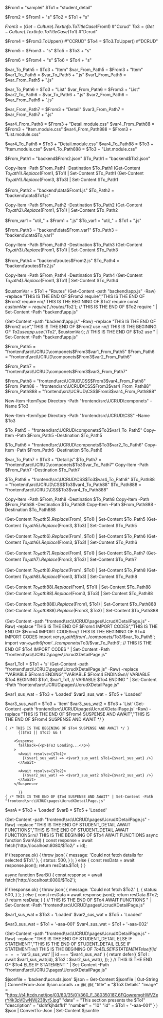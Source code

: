 
$From1 = "samplei"
$To1 = "student_detail"

$From2 = $From1 + "s"
$To2 = $To1 + "s"

$From3 = (Get-Culture).TextInfo.ToTitleCase($From1) #"Ccrud"
$To3 = (Get-Culture).TextInfo.ToTitleCase($To1) #"Dcrud"

$From4 = $From3.ToUpper() #"CCRUD"
$To4 = $To3.ToUpper() #"DCRUD"

$From5 = $From3 + "s"
$To5 = $To3 + "s"

$From6 = $From4 + "s"
$To6 = $To4 + "s"

$var_To_Path5 = $To3 + "Item"
$var_From_Path5 = $From3 + "Item"
$var1_To_Path5 = $var_To_Path5 + ".js"
$var1_From_Path5 = $var_From_Path5 + ".js"

$var_To_Path6 = $To3 + "List"
$var_From_Path6 = $From3 + "List"
$var2_To_Path6 = $var_To_Path6 + ".js"
$var2_From_Path6 = $var_From_Path6 + ".js"

$var_From_Path7 = $From3 + "Detail"
$var3_From_Path7 = $var_From_Path7 + ".js"

$var4_From_Path8 = $From3 + "Detail.module.css"
$var4_From_Path88 = $From3 + "Item.module.css"
$var4_From_Path888 = $From3 + "List.module.css"

$var4_To_Path8 = $To3 + "Detail.module.css"
$var4_To_Path88 = $To3 + "Item.module.css"
$var4_To_Path888 = $To3 + "List.module.css"


$From_Path1 = "backend\$From2.json"
$To_Path1 = "backend\$To2.json"

Copy-Item -Path $From_Path1 -Destination $To_Path1
(Get-Content $To_Path1).Replace($From1, $To1) | Set-Content $To_Path1
(Get-Content $To_Path1).Replace($From3, $To3) | Set-Content $To_Path1


$From_Path2 = "backend\data\$From1.js"
$To_Path2 = "backend\data\$To1.js"

Copy-Item -Path $From_Path2 -Destination $To_Path2
(Get-Content $To_Path2).Replace($From1, $To1) | Set-Content $To_Path2

$From_var1 = "util_" + $From1 + ".js"
$To_var1 = "util_" + $To1 + ".js"

$From_Path3 = "backend\data\$From_var1"
$To_Path3 = "backend\data\$To_var1"

Copy-Item -Path $From_Path3 -Destination $To_Path3
(Get-Content $To_Path3).Replace($From1, $To1) | Set-Content $To_Path3

$From_Path4 = "backend\routes\$From2.js"
$To_Path4 = "backend\routes\$To2.js"

Copy-Item -Path $From_Path4 -Destination $To_Path4
(Get-Content $To_Path4).Replace($From1, $To1) | Set-Content $To_Path4


$customVar = $To1 + "Routes"
(Get-Content -path "backend\app.js" -Raw) -replace "THIS IS THE END OF $From2 require","THIS IS THE END OF $From2 require `n`n// THIS IS THE BEGINING OF $To2 require
const $customVar = require('./routes/$To2');
// THIS IS THE END OF $To2 require
" | Set-Content -Path "backend\app.js"


(Get-Content -path "backend\app.js" -Raw) -replace "THIS IS THE END OF $From2 use","THIS IS THE END OF $From2 use `n`n// THIS IS THE BEGINING OF $To2 use
app.use('/$To2', $customVar);
// THIS IS THE END OF $To2 use
" | Set-Content -Path "backend\app.js"


$From_Path5 = "frontend\src\UCRUD\componets\$From3\$var1_From_Path5"
$From_Path6 = "frontend\src\UCRUD\componets\$From3\$var2_From_Path6"

$From_Path7 = "frontend\src\UCRUD\componets\$From3\$var3_From_Path7"

$From_Path8 = "frontend\src\UCRUD\CSS\$From3\$var4_From_Path8"
$From_Path88 = "frontend\src\UCRUD\CSS\$From3\$var4_From_Path88"
$From_Path888 = "frontend\src\UCRUD\CSS\$From3\$var4_From_Path888"




New-Item -ItemType Directory -Path "frontend\src\UCRUD\componets\" -Name $To3

New-Item -ItemType Directory -Path "frontend\src\UCRUD\CSS\" -Name $To3


$To_Path5 = "frontend\src\UCRUD\componets\$To3\$var1_To_Path5"
Copy-Item -Path $From_Path5 -Destination $To_Path5

$To_Path6 = "frontend\src\UCRUD\componets\$To3\$var2_To_Path6"
Copy-Item -Path $From_Path6 -Destination $To_Path6

$var_To_Path7 = $To3 + "Detail.js"
$To_Path7 = "frontend\src\UCRUD\componets\$To3\$var_To_Path7"
Copy-Item -Path $From_Path7 -Destination $To_Path7

$To_Path8 = "frontend\src\UCRUD\CSS\$To3\$var4_To_Path8"
$To_Path88 = "frontend\src\UCRUD\CSS\$To3\$var4_To_Path88"
$To_Path888 = "frontend\src\UCRUD\CSS\$To3\$var4_To_Path888"

Copy-Item -Path $From_Path8 -Destination $To_Path8
Copy-Item -Path $From_Path88 -Destination $To_Path88
Copy-Item -Path $From_Path888 -Destination $To_Path888

(Get-Content $To_Path5).Replace($From1, $To1) | Set-Content $To_Path5
(Get-Content $To_Path5).Replace($From3, $To3) | Set-Content $To_Path5

(Get-Content $To_Path6).Replace($From1, $To1) | Set-Content $To_Path6
(Get-Content $To_Path6).Replace($From3, $To3) | Set-Content $To_Path6

(Get-Content $To_Path7).Replace($From1, $To1) | Set-Content $To_Path7
(Get-Content $To_Path7).Replace($From3, $To3) | Set-Content $To_Path7

(Get-Content $To_Path8).Replace($From1, $To1) | Set-Content $To_Path8
(Get-Content $To_Path8).Replace($From3, $To3) | Set-Content $To_Path8

(Get-Content $To_Path88).Replace($From1, $To1) | Set-Content $To_Path88
(Get-Content $To_Path88).Replace($From3, $To3) | Set-Content $To_Path88

(Get-Content $To_Path888).Replace($From1, $To1) | Set-Content $To_Path888
(Get-Content $To_Path888).Replace($From3, $To3) | Set-Content $To_Path888

(Get-Content -path "frontend\src\UCRUD\pages\UcrudXDetailPage.js" -Raw) -replace "THIS IS THE END OF $From4 IMPORT CODES","THIS IS THE END OF $From4 IMPORT CODES`n`n// THIS IS THE BEGINING OF $To4 IMPORT CODES
import $var_To_Path5 from '../componets/$To3/$var_To_Path5';
import $var_To_Path6 from '../componets/$To3/$var_To_Path6';
// THIS IS THE END OF $To4 IMPORT CODES
" | Set-Content -Path "frontend\src\UCRUD\pages\UcrudXDetailPage.js"

$var1_To1 = $To1 + 's'
(Get-Content -path "frontend\src\UCRUD\pages\UcrudXDetailPage.js" -Raw) -replace "VARIABLE $From4 ENDING","VARIABLE $From4 ENDING`n`n// VARIABLE $To4 BEGINING
    $To1,
    $var1_To1,
// VARIABLE $To4 ENDING
" | Set-Content -Path "frontend\src\UCRUD\pages\UcrudXDetailPage.js"


$var1_sus_wat = $To3 + 'Loaded'
$var2_sus_wat = $To5 + 'Loaded'

$var3_sus_wat1 = $To3 + 'Item'
$var3_sus_wat2 = $To3 + 'List'
(Get-Content -path 'frontend\src\UCRUD\pages\UcrudXDetailPage.js' -Raw) -replace "THIS IS THE END OF $From4 SUSPENSE AND AWAIT","THIS IS THE END OF $From4 SUSPENSE AND AWAIT */ }

	{ /* THIS IS THE BEGINING OF $To4 SUSPENSE AND AWAIT */ }
	      {($To1 || $To2) && (
		  
        <Suspense
          fallback={<p>$To3 Loading...</p>}
        >
          <Await resolve={$To1}>
            {($var1_sus_wat) => <$var3_sus_wat1 $To1={$var1_sus_wat} />}
          </Await>

          <Await resolve={$To2}>
            {($var2_sus_wat) => <$var3_sus_wat2 $To2={$var2_sus_wat} />}
          </Await>
        </Suspense>
      
		  )}
    { /* THIS IS THE END OF $To4 SUSPENSE AND AWAIT" | Set-Content -Path "frontend\src\UCRUD\pages\UcrudXDetailPage.js"





$varA = $To3 + 'Loaded'
$varB = $To5 + 'Loaded'

(Get-Content -path "frontend\src\UCRUD\pages\UcrudXDetailPage.js" -Raw) -replace "THIS IS THE END OF STUDENT_DETAIL AWAIT FUNCTIONS","THIS IS THE END OF STUDENT_DETAIL AWAIT FUNCTIONS`n`n// THIS IS THE BEGINING OF $To4 AWAIT FUNCTIONS
async function $varA(id) {
  const response = await fetch('http://localhost:8080/$To2/' + id);

  if (!response.ok) {
    throw json(
      { message: 'Could not fetch details for selected $To1.' },
      {
        status: 500,
      }
    );
  } else {
    const resData = await response.json();
    return resData.$To1;
  }
}

async function $varB() {
  const response = await fetch('http://localhost:8080/$To2');

  if (!response.ok) {
    throw json(
      { message: 'Could not fetch $To2.' },
      {
        status: 500,
      }
    );
  } else {
    const resData = await response.json();
    return resData.$To2;
    // return resData;
  }
}
// THIS IS THE END OF $To4 AWAIT FUNCTIONS
" | Set-Content -Path "frontend\src\UCRUD\pages\UcrudXDetailPage.js"







$var1_sus_wat = $To3 + 'Loaded'
$var2_sus_wat = $To5 + 'Loaded'

$var3_sus_wat = $To1 + '-aaa-001'
$var4_sus_wat = $To1 + '-aaa-002'

(Get-Content -path "frontend\src\UCRUD\pages\UcrudXDetailPage.js" -Raw) -replace "THIS IS THE END OF STUDENT_DETAIL ELSE IF STATEMENT","THIS IS THE END OF STUDENT_DETAIL ELSE IF STATEMENT`n`n// THIS IS THE BEGINING OF $To4 ELSE IF STATEMENT
  else if (
    id === '$var3_sus_wat' ||
    id === '$var4_sus_wat'
  ) {
    return defer({
      $To1 : await $var1_sus_wat(id),
      $To2 : $var2_sus_wat(),
    });
  }
// THIS IS THE END OF $To4 ELSE IF STATEMENT
" | Set-Content -Path "frontend\src\UCRUD\pages\UcrudXDetailPage.js"





$jsonfile = 'backend\ucruds.json'
$json = Get-Content $jsonfile | Out-String | ConvertFrom-Json
$json.ucruds += @(
	@{
      "title" = "$To3 Details"
      "image" = "https://t4.ftcdn.net/jpg/03/80/35/01/360_F_380350187_6FQowremgHWVZerY4k3pVDwNWj238yr5.jpg"
      "date" = "This section presents the $To1"
      "description" = "sldhfkjhdsfk1"
      "number" = "10"
      "id" = $To1 + "-aaa-001"
    }
)
$json | ConvertTo-Json | Set-Content $jsonfile



